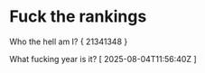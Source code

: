 # Fuck the rankings

Who the hell am I?
{ 21341348 }

What fucking year is it?
[ 2025-08-04T11:56:40Z ]

